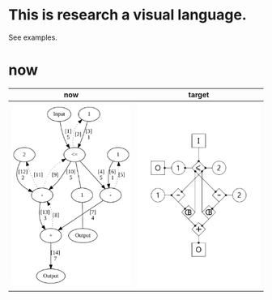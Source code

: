 # This is research a visual language.

See examples.

# now
| now | target |
|---|---|
| ![current state](./now.svg?sanitize=true) | ![target](./target.svg?sanitize=true) |